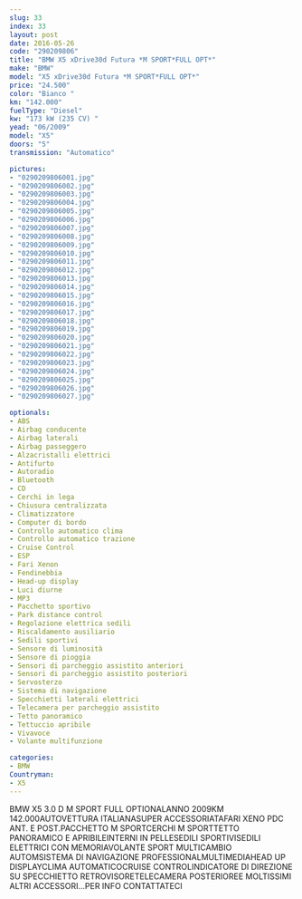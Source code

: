 ```yaml
---
slug: 33
index: 33
layout: post
date: 2016-05-26
code: "290209806"
title: "BMW X5 xDrive30d Futura *M SPORT*FULL OPT*"
make: "BMW"
model: "X5 xDrive30d Futura *M SPORT*FULL OPT*"
price: "24.500"
color: "Bianco "
km: "142.000"
fuelType: "Diesel"
kw: "173 kW (235 CV) "
yead: "06/2009"
model: "X5"
doors: "5"
transmission: "Automatico"

pictures:
- "0290209806001.jpg"
- "0290209806002.jpg"
- "0290209806003.jpg"
- "0290209806004.jpg"
- "0290209806005.jpg"
- "0290209806006.jpg"
- "0290209806007.jpg"
- "0290209806008.jpg"
- "0290209806009.jpg"
- "0290209806010.jpg"
- "0290209806011.jpg"
- "0290209806012.jpg"
- "0290209806013.jpg"
- "0290209806014.jpg"
- "0290209806015.jpg"
- "0290209806016.jpg"
- "0290209806017.jpg"
- "0290209806018.jpg"
- "0290209806019.jpg"
- "0290209806020.jpg"
- "0290209806021.jpg"
- "0290209806022.jpg"
- "0290209806023.jpg"
- "0290209806024.jpg"
- "0290209806025.jpg"
- "0290209806026.jpg"
- "0290209806027.jpg"

optionals:
- ABS
- Airbag conducente
- Airbag laterali
- Airbag passeggero
- Alzacristalli elettrici
- Antifurto
- Autoradio
- Bluetooth
- CD
- Cerchi in lega
- Chiusura centralizzata
- Climatizzatore
- Computer di bordo
- Controllo automatico clima
- Controllo automatico trazione
- Cruise Control
- ESP
- Fari Xenon
- Fendinebbia
- Head-up display
- Luci diurne
- MP3
- Pacchetto sportivo
- Park distance control
- Regolazione elettrica sedili
- Riscaldamento ausiliario
- Sedili sportivi
- Sensore di luminosità
- Sensore di pioggia
- Sensori di parcheggio assistito anteriori
- Sensori di parcheggio assistito posteriori
- Servosterzo
- Sistema di navigazione
- Specchietti laterali elettrici
- Telecamera per parcheggio assistito
- Tetto panoramico
- Tettuccio apribile
- Vivavoce
- Volante multifunzione

categories:
- BMW
Countryman:
- X5
---
```

BMW X5 3.0 D M SPORT FULL OPTIONALANNO 2009KM 142.000AUTOVETTURA ITALIANASUPER ACCESSORIATAFARI XENO PDC ANT. E POST.PACCHETTO M SPORTCERCHI M SPORTTETTO PANORAMICO E APRIBILEINTERNI IN PELLESEDILI SPORTIVISEDILI ELETTRICI CON MEMORIAVOLANTE SPORT MULTICAMBIO AUTOMSISTEMA DI NAVIGAZIONE PROFESSIONALMULTIMEDIAHEAD UP DISPLAYCLIMA AUTOMATICOCRUISE CONTROLINDICATORE DI DIREZIONE SU SPECCHIETTO RETROVISORETELECAMERA POSTERIOREE MOLTISSIMI ALTRI ACCESSORI...PER INFO CONTATTATECI